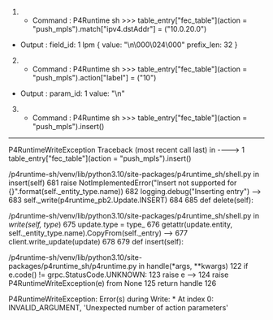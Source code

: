 1. - Command :
P4Runtime sh >>> table_entry["fec_table"](action = "push_mpls").match["ipv4.dstAddr"] = ("10.0.20.0")

- Output :
field_id: 1
lpm {
  value: "\n\000\024\000"
  prefix_len: 32
}

2. - Command :
P4Runtime sh >>> table_entry["fec_table"](action = "push_mpls").action["label"] = ("10")

- Output :
param_id: 1
value: "\n"

3. - Command :
P4Runtime sh >>> table_entry["fec_table"](action = "push_mpls").insert()
---------------------------------------------------------------------------
P4RuntimeWriteException                   Traceback (most recent call last)
<ipython-input-19-1086f3781ccf> in <module>
----> 1 table_entry["fec_table"](action = "push_mpls").insert()

/p4runtime-sh/venv/lib/python3.10/site-packages/p4runtime_sh/shell.py in insert(self)
    681             raise NotImplementedError("Insert not supported for {}".format(self._entity_type.name))
    682         logging.debug("Inserting entry")
--> 683         self._write(p4runtime_pb2.Update.INSERT)
    684 
    685     def delete(self):

/p4runtime-sh/venv/lib/python3.10/site-packages/p4runtime_sh/shell.py in _write(self, type_)
    675         update.type = type_
    676         getattr(update.entity, self._entity_type.name).CopyFrom(self._entry)
--> 677         client.write_update(update)
    678 
    679     def insert(self):

/p4runtime-sh/venv/lib/python3.10/site-packages/p4runtime_sh/p4runtime.py in handle(*args, **kwargs)
    122             if e.code() != grpc.StatusCode.UNKNOWN:
    123                 raise e
--> 124             raise P4RuntimeWriteException(e) from None
    125     return handle
    126 

P4RuntimeWriteException: Error(s) during Write:
        * At index 0: INVALID_ARGUMENT, 'Unexpected number of action parameters'
